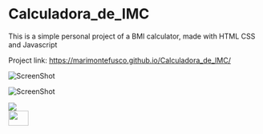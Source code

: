 # Calculadora_de_IMC
This is a simple personal project of a BMI calculator, made with HTML CSS and Javascript


Project link: https://marimontefusco.github.io/Calculadora_de_IMC/

![ScreenShot](https://marimontefusco.github.io/Calculadora_de_IMC/Assets/calculadora-imc.png)

![ScreenShot](https://raw.github.com/marimontefusco/Calculadora_de_IMC/main/)

<div>
  <img src="../../imgs-pages.io/calculadora-imc.png" />
</div>  

<div>
  <a href="https://marimontefusco.github.io/Calculadora_de_IMC/">
  <img height="30" width="40" src="https://marimontefusco.github.io/Calculadora_de_IMC/" >
</div>


